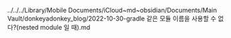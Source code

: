 ../../../Library/Mobile Documents/iCloud~md~obsidian/Documents/Main Vault/donkeyadonkey_blog/2022-10-30-gradle 같은 모듈 이름을 사용할 수 없다?(nested module 일 때).md